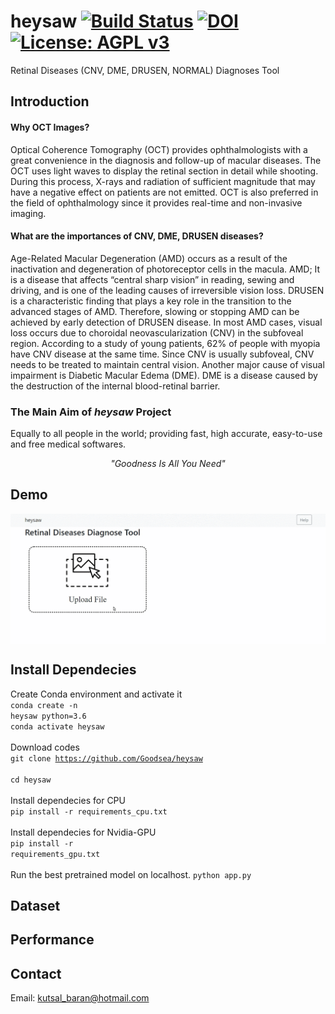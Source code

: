 # heysaw   [![Build Status](https://travis-ci.com/Goodsea/heysaw.svg?branch=master)](https://travis-ci.com/Goodsea/heysaw) [![DOI](https://zenodo.org/badge/DOI/10.5281/zenodo.3333946.svg)](https://doi.org/10.5281/zenodo.3333946) [![License: AGPL v3](https://img.shields.io/badge/License-AGPL%20v3-blue.svg)](https://www.gnu.org/licenses/agpl-3.0)
 Retinal Diseases (CNV, DME, DRUSEN, NORMAL) Diagnoses Tool

## Introduction 
#### Why OCT Images?
Optical Coherence Tomography (OCT) provides ophthalmologists with a great convenience in the diagnosis and follow-up of macular diseases. The OCT uses light waves to display the retinal section in detail while shooting. During this process, X-rays and radiation of sufficient magnitude that may have a negative effect on patients are not emitted. OCT is also preferred in the field of ophthalmology since it provides real-time and non-invasive imaging.

#### What are the importances of CNV, DME, DRUSEN diseases?
Age-Related Macular Degeneration (AMD) occurs as a result of the inactivation and degeneration of photoreceptor cells in the macula. AMD; It is a disease that affects “central sharp vision” in reading, sewing and driving, and is one of the leading causes of irreversible vision loss. DRUSEN is a characteristic finding that plays a key role in the transition to the advanced stages of AMD. Therefore, slowing or stopping AMD can be achieved by early detection of DRUSEN disease. In most AMD cases, visual loss occurs due to choroidal neovascularization (CNV) in the subfoveal region. According to a study of young patients, 62% of people with myopia have CNV disease at the same time. Since CNV is usually subfoveal, CNV needs to be treated to maintain central vision. Another major cause of visual impairment is Diabetic Macular Edema (DME). DME is a disease caused by the destruction of the internal blood-retinal barrier. 

### The Main Aim of <i>heysaw</i> Project
Equally to all people in the world; providing fast, high accurate, easy-to-use and free medical softwares. <br>
<p align="center"><i>"Goodness Is All You Need"</i></p>

## Demo
<img src="stuffs/demo.gif" alt="demo-gif" align="center">

## Install Dependecies
Create Conda environment and activate it <br>
 <code>conda create -n heysaw python=3.6</code> <br>
 <code>conda activate heysaw</code> <br>
 <br>
Download codes <br>
 <code>git clone https://github.com/Goodsea/heysaw </code> <br>
 <code>cd heysaw</code> <br>
<br>
Install dependecies for CPU <br>
 <code>pip install -r requirements_cpu.txt</code> <br><br>
Install dependecies for Nvidia-GPU <br>
 <code>pip install -r requirements_gpu.txt</code> <br>
<br>
Run the best pretrained model on localhost.
 <code>python app.py</code>

## Dataset

## Performance

## Contact
Email: kutsal_baran@hotmail.com
